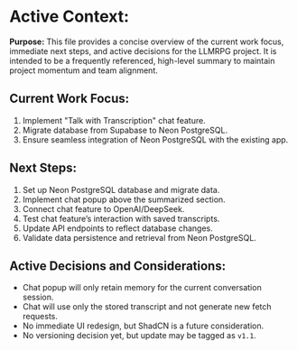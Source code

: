 # Active Context:

**Purpose:** This file provides a concise overview of the current work focus, immediate next steps, and active decisions for the LLMRPG project. It is intended to be a frequently referenced, high-level summary to maintain project momentum and team alignment.


## Current Work Focus:
1. Implement "Talk with Transcription" chat feature.
2. Migrate database from Supabase to Neon PostgreSQL.
3. Ensure seamless integration of Neon PostgreSQL with the existing app.

## Next Steps:
1. Set up Neon PostgreSQL database and migrate data.
2. Implement chat popup above the summarized section.
3. Connect chat feature to OpenAI/DeepSeek.
4. Test chat feature’s interaction with saved transcripts.
5. Update API endpoints to reflect database changes.
6. Validate data persistence and retrieval from Neon PostgreSQL.

## Active Decisions and Considerations:
- Chat popup will only retain memory for the current conversation session.
- Chat will use only the stored transcript and not generate new fetch requests.
- No immediate UI redesign, but ShadCN is a future consideration.
- No versioning decision yet, but update may be tagged as `v1.1`.
